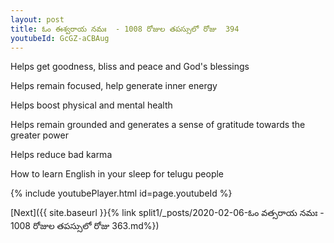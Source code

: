 ```yaml
---
layout: post
title: ఓం ఈశ్వరాయ నమః  - 1008 రోజుల తపస్సులో రోజు  394
youtubeId: GcGZ-aCBAug
---
```

 
 
Helps get goodness, bliss and peace and God's blessings
 
Helps remain focused, help generate inner energy 
 
Helps boost physical and mental health 
 
Helps remain grounded and generates a sense of gratitude towards the greater power 
 
Helps reduce bad karma
 
How to learn English in your sleep for telugu people
 
 
 
 


{% include youtubePlayer.html id=page.youtubeId %}
 
[Next]({{ site.baseurl }}{% link split1/_posts/2020-02-06-ఓం వత్సరాయ నమః  - 1008 రోజుల తపస్సులో రోజు  363.md%})
 
